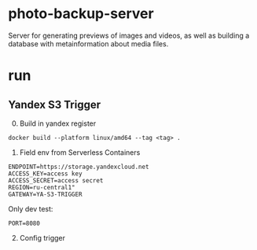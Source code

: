# photo-backup-server

Server for generating previews of images and videos, as well as building a database with metainformation about media files.

# run
## Yandex S3 Trigger
0. Build in yandex register
```
docker build --platform linux/amd64 --tag <tag> .
```
1. Field env from Serverless Containers
```
ENDPOINT=https://storage.yandexcloud.net
ACCESS_KEY=access key
ACCESS_SECRET=access secret
REGION=ru-central1"
GATEWAY=YA-S3-TRIGGER

```
Only dev test:
```
PORT=8080
```
2. Config trigger

